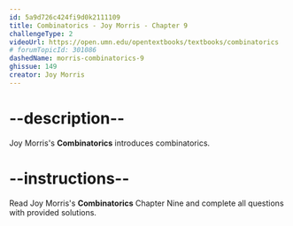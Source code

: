 ```yaml
---
id: 5a9d726c424fi9d0k2111109
title: Combinatorics - Joy Morris - Chapter 9
challengeType: 2
videoUrl: https://open.umn.edu/opentextbooks/textbooks/combinatorics
# forumTopicId: 301086
dashedName: morris-combinatorics-9
ghissue: 149
creator: Joy Morris 
---
```


# --description--

Joy Morris's __Combinatorics__ introduces combinatorics.

# --instructions--

Read Joy Morris's __Combinatorics__ Chapter Nine and complete all questions with provided solutions.